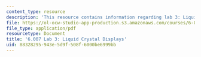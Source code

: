 ```yaml
---
content_type: resource
description: 'This resource contains information regarding lab 3: Liquid crystal displays.'
file: https://ol-ocw-studio-app-production.s3.amazonaws.com/courses/6-007-electromagnetic-energy-from-motors-to-lasers-spring-2011/88328295943e5d9f508f6000be6999bb_MIT6_007S11_lab3.pdf
file_type: application/pdf
resourcetype: Document
title: '6.007 Lab 3: Liquid Crystal Displays'
uid: 88328295-943e-5d9f-508f-6000be6999bb
---
```

